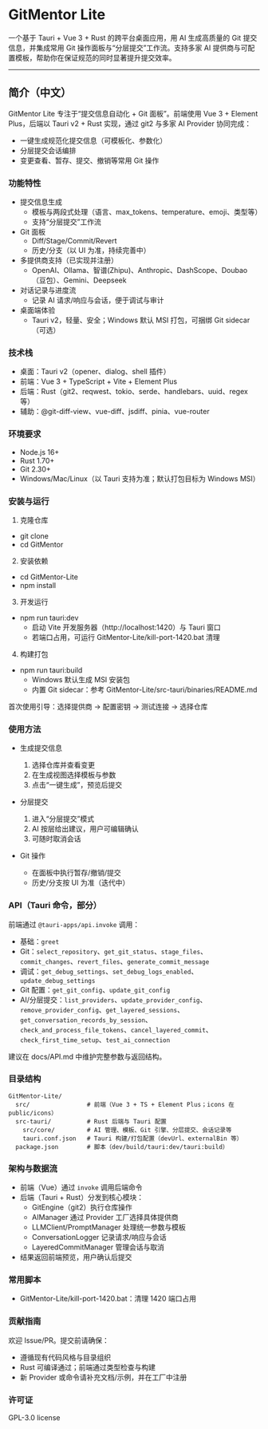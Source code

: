 # GitMentor Lite

一个基于 Tauri + Vue 3 + Rust 的跨平台桌面应用，用 AI 生成高质量的 Git 提交信息，并集成常用 Git 操作面板与“分层提交”工作流。支持多家 AI 提供商与可配置模板，帮助你在保证规范的同时显著提升提交效率。

---

## 简介（中文）

GitMentor Lite 专注于“提交信息自动化 + Git 面板”。前端使用 Vue 3 + Element Plus，后端以 Tauri v2 + Rust 实现，通过 git2 与多家 AI Provider 协同完成：

- 一键生成规范化提交信息（可模板化、参数化）
- 分层提交会话编排
- 变更查看、暂存、提交、撤销等常用 Git 操作

### 功能特性

- 提交信息生成
  - 模板与两段式处理（语言、max_tokens、temperature、emoji、类型等）
  - 支持“分层提交”工作流
- Git 面板
  - Diff/Stage/Commit/Revert
  - 历史/分支（以 UI 为准，持续完善中）
- 多提供商支持（已实现并注册）
  - OpenAI、Ollama、智谱(Zhipu)、Anthropic、DashScope、Doubao（豆包）、Gemini、Deepseek
- 对话记录与进度流
  - 记录 AI 请求/响应与会话，便于调试与审计
- 桌面端体验
  - Tauri v2，轻量、安全；Windows 默认 MSI 打包，可捆绑 Git sidecar（可选）

### 技术栈

- 桌面：Tauri v2（opener、dialog、shell 插件）
- 前端：Vue 3 + TypeScript + Vite + Element Plus
- 后端：Rust（git2、reqwest、tokio、serde、handlebars、uuid、regex 等）
- 辅助：@git-diff-view、vue-diff、jsdiff、pinia、vue-router

### 环境要求

- Node.js 16+
- Rust 1.70+
- Git 2.30+
- Windows/Mac/Linux（以 Tauri 支持为准；默认打包目标为 Windows MSI）

### 安装与运行

1. 克隆仓库

- git clone <repo-url>
- cd GitMentor

2. 安装依赖

- cd GitMentor-Lite
- npm install

3. 开发运行

- npm run tauri:dev
  - 启动 Vite 开发服务器（http://localhost:1420）与 Tauri 窗口
  - 若端口占用，可运行 GitMentor-Lite/kill-port-1420.bat 清理

4. 构建打包

- npm run tauri:build
  - Windows 默认生成 MSI 安装包
  - 内置 Git sidecar：参考 GitMentor-Lite/src-tauri/binaries/README.md

首次使用引导：选择提供商 → 配置密钥 → 测试连接 → 选择仓库

### 使用方法

- 生成提交信息

  1. 选择仓库并查看变更
  2. 在生成视图选择模板与参数
  3. 点击“一键生成”，预览后提交

- 分层提交

  1. 进入“分层提交”模式
  2. AI 按层给出建议，用户可编辑确认
  3. 可随时取消会话

- Git 操作
  - 在面板中执行暂存/撤销/提交
  - 历史/分支按 UI 为准（迭代中）

### API（Tauri 命令，部分）

前端通过 `@tauri-apps/api.invoke` 调用：

- 基础：`greet`
- Git：`select_repository`、`get_git_status`、`stage_files`、`commit_changes`、`revert_files`、`generate_commit_message`
- 调试：`get_debug_settings`、`set_debug_logs_enabled`、`update_debug_settings`
- Git 配置：`get_git_config`、`update_git_config`
- AI/分层提交：`list_providers`、`update_provider_config`、`remove_provider_config`、`get_layered_sessions`、`get_conversation_records_by_session`、`check_and_process_file_tokens`、`cancel_layered_commit`、`check_first_time_setup`、`test_ai_connection`

建议在 docs/API.md 中维护完整参数与返回结构。

### 目录结构

```text
GitMentor-Lite/
  src/                # 前端（Vue 3 + TS + Element Plus；icons 在 public/icons）
  src-tauri/          # Rust 后端与 Tauri 配置
    src/core/         # AI 管理、模板、Git 引擎、分层提交、会话记录等
    tauri.conf.json   # Tauri 构建/打包配置（devUrl、externalBin 等）
  package.json        # 脚本（dev/build/tauri:dev/tauri:build）
```

### 架构与数据流

- 前端（Vue）通过 `invoke` 调用后端命令
- 后端（Tauri + Rust）分发到核心模块：
  - GitEngine（git2）执行仓库操作
  - AIManager 通过 Provider 工厂选择具体提供商
  - LLMClient/PromptManager 处理统一参数与模板
  - ConversationLogger 记录请求/响应与会话
  - LayeredCommitManager 管理会话与取消
- 结果返回前端预览，用户确认后提交

### 常用脚本

- GitMentor-Lite/kill-port-1420.bat：清理 1420 端口占用

### 贡献指南

欢迎 Issue/PR。提交前请确保：

- 遵循现有代码风格与目录组织
- Rust 可编译通过；前端通过类型检查与构建
- 新 Provider 或命令请补充文档/示例，并在工厂中注册

### 许可证

GPL-3.0 license
